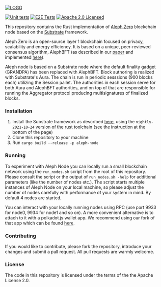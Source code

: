 [![LOGO][aleph-logo]][aleph-homepage]

[![Unit tests][unit-tests-badge]][unit-tests]
[![E2E Tests][e2e-tests-badge]][e2e-tests]
[![Apache 2.0 Licensed][license-image]][license-link]


This repository contains the Rust implementation of [Aleph Zero][aleph-homepage] blockchain node based on the [Substrate][substrate-homepage] framework.

Aleph Zero is an open-source layer 1 blockchain focused on privacy, scalability and energy efficiency. It is based on a unique, peer-reviewed consensus algorithm, AlephBFT (as described in our [paper][aleph-bft-paper] and implemented [here][aleph-bft-link]).

Aleph node is based on a Substrate node where the default finality gadget (GRANDPA) has been replaced with AlephBFT. Block authoring is realized with Substrate's Aura. The chain is run in periodic sesssions (900 blocks each) utilizing the Session pallet. The authorities in each session serve for both Aura and AlephBFT authorities, and on top of that are responsible for running the Aggregator protocol producing multisignatures of finalized blocks.


### Installation

1. Install the Substrate framework as described [here][substrate-installation], using the `nightly-2021-10-24` version of the rust toolchain (see the instruction at the bottom of the page)
2. Clone this repository to your machine
3. Run `cargo build --release -p aleph-node`

### Running

To experiment with Aleph Node you can locally run a small blockchain network using the `run_nodes.sh` script from the root of this repository.  Please consult the script or the output of `run_nodes.sh -help` for additional parameters (like the number of nodes etc.). The script starts multiple instances of Aleph Node on your local machine, so please adjust the number of nodes carefully with performance of your system in mind. By default 4 nodes are started. 

You can interact with your locally running nodes using RPC (use port 9933 for node0, 9934 for node1 and so on). A more convenient alternative is to attach to it with a polkadot.js wallet app. We recommend using our fork of that app which can be found [here][aleph-polkadot-link].

### Contributing

If you would like to contribute, please fork the repository, introduce your changes and submit a pull request. All pull requests are warmly welcome.

### License

The code in this repository is licensed under the terms of the the Apache License 2.0.


[aleph-homepage]: https://alephzero.org
[aleph-logo]: https://alephzero.org/wp-content/uploads/A0_logotype_dark-1.jpg
[aleph-bft-link]: https://github.com/Cardinal-Cryptography/AlephBFT
[aleph-bft-paper]: https://arxiv.org/abs/1908.05156
[aleph-polkadot-link]: https://github.com/Cardinal-Cryptography/apps
[substrate-homepage]: https://substrate.io
[substrate-installation]: https://docs.substrate.io/v3/getting-started/installation
[rust-installation]: https://www.rust-lang.org/tools/install

[unit-tests]: https://github.com/Cardinal-Cryptography/aleph-node/actions/workflows/unit_tests.yml
[unit-tests-badge]: https://github.com/Cardinal-Cryptography/aleph-node/actions/workflows/unit_tests.yml/badge.svg
[e2e-tests]: https://github.com/Cardinal-Cryptography/aleph-node/actions/workflows/e2e-tests-main-devnet.yml
[e2e-tests-badge]: https://github.com/Cardinal-Cryptography/aleph-node/actions/workflows/e2e-tests-main-devnet.yml/badge.svg
[license-image]: https://img.shields.io/badge/license-Apache2.0-blue.svg
[license-link]: https://github.com/Cardinal-Cryptography/aleph-node/blob/main/LICENSE

